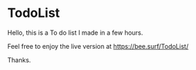 # TodoList

Hello, this is a To do list I made in a few hours.

Feel free to enjoy the live version at https://bee.surf/TodoList/

Thanks.
